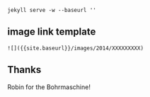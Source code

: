     jekyll serve -w --baseurl ''


## image link template

    ![]({{site.baseurl}}/images/2014/XXXXXXXXX)

## Thanks
Robin for the Bohrmaschine!
